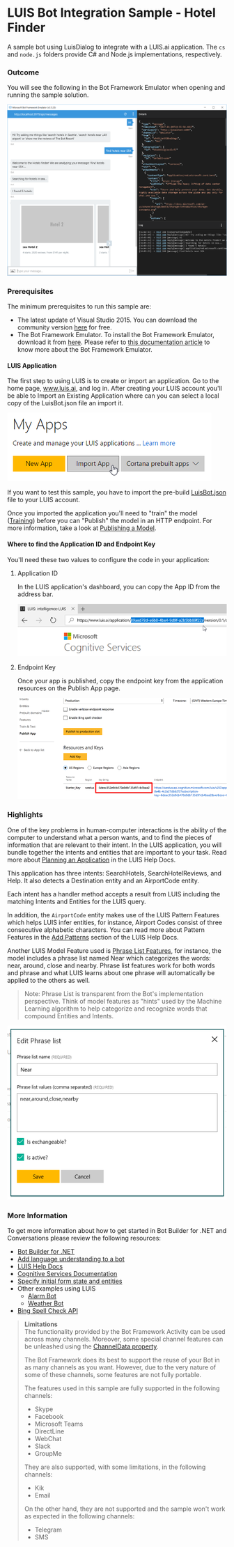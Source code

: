 # LUIS Bot Integration Sample - Hotel Finder

A sample bot using LuisDialog to integrate with a LUIS.ai application. The `cs` and `node.js` folders provide C# and Node.js implementations, respectively.

### Outcome

You will see the following in the Bot Framework Emulator when opening and running the sample solution.

![Sample Outcome](csharp/images/outcome.png)

### Prerequisites

The minimum prerequisites to run this sample are:
* The latest update of Visual Studio 2015. You can download the community version [here](http://www.visualstudio.com) for free.
* The Bot Framework Emulator. To install the Bot Framework Emulator, download it from [here](https://emulator.botframework.com/). Please refer to [this documentation article](https://github.com/microsoft/botframework-emulator/wiki/Getting-Started) to know more about the Bot Framework Emulator.


#### LUIS Application

The first step to using LUIS is to create or import an application. Go to the home page, www.luis.ai, and log in. After creating your LUIS account you'll be able to Import an Existing Application where can you can select a local copy of the LuisBot.json file an import it.

![Import an Existing Application](csharp/images/prereqs-import.png)

If you want to test this sample, you have to import the pre-build [LuisBot.json](LuisBot.json) file to your LUIS account.

Once you imported the application you'll need to "train" the model ([Training](https://docs.microsoft.com/en-us/azure/cognitive-services/luis/train-test)) before you can "Publish" the model in an HTTP endpoint. For more information, take a look at [Publishing a Model](https://docs.microsoft.com/en-us/azure/cognitive-services/luis/publishapp).


#### Where to find the Application ID and Endpoint Key

You'll need these two values to configure the code in your application:

1. Application ID

    In the LUIS application's dashboard, you can copy the App ID from the address bar.
    
    ![App Settings](csharp/images/prereqs-appid.png)
    
2. Endpoint Key

    Once your app is published, copy the endpoint key from the application resources on the Publish App page.

    ![Endpoint API Key](csharp/images/prereqs-apikey.png)
    

### Highlights

One of the key problems in human-computer interactions is the ability of the computer to understand what a person wants, and to find the pieces of information that are relevant to their intent. In the LUIS application, you will bundle together the intents and entities that are important to your task. Read more about [Planning an Application](https://www.microsoft.com/cognitive-services/en-us/LUIS-api/documentation/Plan-your-app) in the LUIS Help Docs.

This application has three intents: SearchHotels, SearchHotelReviews, and Help. It also detects a Destination entity and an AirportCode entity.

Each intent has a handler method accepts a result from LUIS including the matching Intents and Entities for the LUIS query. 

In addition, the `AirportCode` entity makes use of the LUIS Pattern Features which helps LUIS infer entities, for instance, Airport Codes consist of three consecutive alphabetic characters. You can read more about Pattern Features in the [Add Patterns](https://docs.microsoft.com/en-us/azure/cognitive-services/luis/luis-how-to-model-intent-pattern) section of the LUIS Help Docs.

Another LUIS Model Feature used is [Phrase List Features](https://docs.microsoft.com/en-us/azure/cognitive-services/luis/luis-how-to-add-features), for instance, the model includes a phrase list named Near which categorizes the words: near, around, close and nearby. Phrase list features work for both words and phrase and what LUIS learns about one phrase will automatically be applied to the others as well.

> Note: Phrase List is transparent from the Bot's implementation perspective. Think of model features as "hints" used by the Machine Learning algorithm to help categorize and recognize words that compound Entities and Intents.

![Phrase List Feature](csharp/images/highlights-phrase.png)


### More Information

To get more information about how to get started in Bot Builder for .NET and Conversations please review the following resources:
* [Bot Builder for .NET](https://docs.microsoft.com/en-us/bot-framework/dotnet/)
* [Add language understanding to a bot](https://docs.microsoft.com/en-us/bot-framework/cognitive-services-add-bot-language)
* [LUIS Help Docs](https://www.luis.ai/help#luis-help)
* [Cognitive Services Documentation](https://docs.microsoft.com/en-us/azure/cognitive-services/luis/home)
* [Specify initial form state and entities](https://docs.microsoft.com/en-us/bot-framework/dotnet/bot-builder-dotnet-formflow-advanced#specify-initial-form-state-and-entities)
* Other examples using LUIS
    * [Alarm Bot](https://docs.microsoft.com/en-us/bot-framework/dotnet/bot-builder-dotnet-luis-dialogs#alarm-bot-implementation)
    * [Weather Bot](https://docs.microsoft.com/en-us/bot-framework/cognitive-services-add-bot-language#language-understanding-bot-example)
* [Bing Spell Check API](https://www.microsoft.com/cognitive-services/en-us/bing-spell-check-api)

> **Limitations**  
> The functionality provided by the Bot Framework Activity can be used across many channels. Moreover, some special channel features can be unleashed using the [ChannelData property](https://docs.microsoft.com/en-us/bot-framework/dotnet/bot-builder-dotnet-channeldata).
> 
> The Bot Framework does its best to support the reuse of your Bot in as many channels as you want. However, due to the very nature of some of these channels, some features are not fully portable.
> 
> The features used in this sample are fully supported in the following channels:
> - Skype
> - Facebook
> - Microsoft Teams
> - DirectLine
> - WebChat
> - Slack
> - GroupMe
> 
> They are also supported, with some limitations, in the following channels:
> - Kik
> - Email
> 
> On the other hand, they are not supported and the sample won't work as expected in the following channels:
> - Telegram
> - SMS
